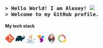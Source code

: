 
<h3 align="left">
        <samp>&gt; Hello World! I am Alexey!  <img src="https://user-images.githubusercontent.com/84721020/125681066-757d6f9e-80c0-4edf-a1e4-94f901683ea9.gif" width="25px"> <br>
         &gt; Welcome to my GitHub profile.             
        </samp>
</h3>

#### My tech stack
<code><img height="30" width="30" src="https://raw.githubusercontent.com/devicons/devicon/master/icons/git/git-original.svg" alt="git"></code>
<code><img height="30" width="30" src="https://raw.githubusercontent.com/r2ff/r2ff/f2491140f7312eabee91833c6ea17a2303bfcec8/svg/gradle-icon.svg" alt="gradle"></code>
<code><img height="30" width="30" src="https://raw.githubusercontent.com/r2ff/r2ff/5cf3340f3fe1780ec56363e25228f2436b4482f7/java.svg" alt="java"></code>
<code><img height="30" width="30" src="https://github.com/r2ff/r2ff/blob/master/svg/selenide-logo-big.png" alt="selenide"></code>
<code><img height="30" width="30" src="https://raw.githubusercontent.com/r2ff/r2ff/44ecf1d6db680e0506e98106ba52a26002ef5b37/svg/jenkins-icon.svg" alt="jenkins"></code>
<code><img height="30" width="30" src="https://raw.githubusercontent.com/r2ff/r2ff/f2491140f7312eabee91833c6ea17a2303bfcec8/svg/allure.svg" alt="allure"></code>






<!--
**r2ff/r2ff** is a ✨ _special_ ✨ repository because its `README.md` (this file) appears on your GitHub profile.

Here are some ideas to get you started:

- 🔭 I’m currently working on ...
- 🌱 I’m currently learning ...
- 👯 I’m looking to collaborate on ...
- 🤔 I’m looking for help with ...
- 💬 Ask me about ...
- 📫 How to reach me: ...
- 😄 Pronouns: ...
- ⚡ Fun fact: ...
-->

